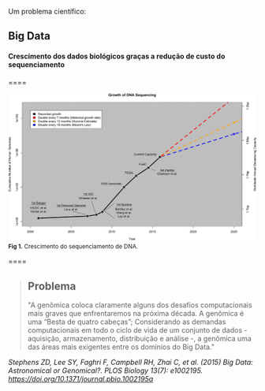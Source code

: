<!-- .slide: data-background="img/motivation.jpg" -->

Um problema científico:

## Big Data

#### Crescimento dos dados biológicos graças a redução de custo do sequenciamento

====

<!-- .slide: data-background="img/motivation.jpg" -->
<img src="img/logos/data3.png" style="background:none; border:none; box-shadow:none;">
<small><b>Fig 1.</b> Crescimento do sequenciamento de DNA. <br></small>


====


> ## Problema
> "A genômica coloca claramente alguns dos desafios computacionais mais graves que enfrentaremos na próxima década. A genômica é uma “Besta de quatro cabeças”; Considerando as demandas computacionais em todo o ciclo de vida de um conjunto de dados - aquisição, armazenamento, distribuição e análise -, a genômica uma das áreas mais exigentes entre os domínios do Big Data."

<cite> Stephens ZD, Lee SY, Faghri F, Campbell RH, Zhai C, et al. (2015) Big Data: Astronomical or Genomical?. PLOS Biology 13(7): e1002195. https://doi.org/10.1371/journal.pbio.1002195a </cite>
